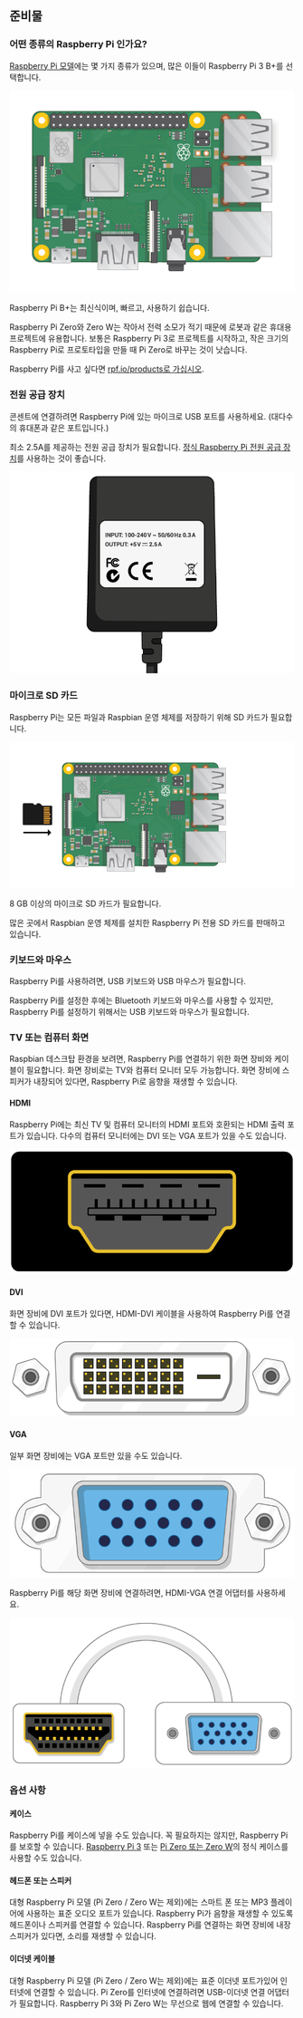 ## 준비물

### 어떤 종류의 Raspberry Pi 인가요?

[Raspberry Pi 모델](https://www.raspberrypi.org/products/)에는 몇 가지 종류가 있으며, 많은 이들이 Raspberry Pi 3 B+를 선택합니다.

![Raspberry Pi 3](images/raspberry-pi.png)

Raspberry Pi B+는 최신식이며, 빠르고, 사용하기 쉽습니다.

Raspberry Pi Zero와 Zero W는 작아서 전력 소모가 적기 때문에 로봇과 같은 휴대용 프로젝트에 유용합니다. 보통은 Raspberry Pi 3로 프로젝트를 시작하고, 작은 크기의 Raspberry Pi로 프로토타입을 만들 때 Pi Zero로 바꾸는 것이 낫습니다.

Raspberry Pi를 사고 싶다면 [rpf.io/products로 가십시오](https://rpf.io/products).

### 전원 공급 장치

콘센트에 연결하려면 Raspberry Pi에 있는 마이크로 USB 포트를 사용하세요. (대다수의 휴대폰과 같은 포트입니다.)

최소 2.5A를 제공하는 전원 공급 장치가 필요합니다. [정식 Raspberry Pi 전원 공급 장치](https://www.raspberrypi.org/products/raspberry-pi-universal-power-supply/)를 사용하는 것이 좋습니다.

![전원 공급 장치](images/powersupply.png)

### 마이크로 SD 카드

Raspberry Pi는 모든 파일과 Raspbian 운영 체제를 저장하기 위해 SD 카드가 필요합니다.

![SD 카드](images/pi-sd.png)

8 GB 이상의 마이크로 SD 카드가 필요합니다.

많은 곳에서 Raspbian 운영 체제를 설치한 Raspberry Pi 전용 SD 카드를 판매하고 있습니다.

### 키보드와 마우스

Raspberry Pi를 사용하려면, USB 키보드와 USB 마우스가 필요합니다.

Raspberry Pi를 설정한 후에는 Bluetooth 키보드와 마우스를 사용할 수 있지만, Raspberry Pi를 설정하기 위해서는 USB 키보드와 마우스가 필요합니다.

### TV 또는 컴퓨터 화면

Raspbian 데스크탑 환경을 보려면, Raspberry Pi를 연결하기 위한 화면 장비와 케이블이 필요합니다. 화면 장비로는 TV와 컴퓨터 모니터 모두 가능합니다. 화면 장비에 스피커가 내장되어 있다면, Raspberry Pi로 음향을 재생할 수 있습니다.

#### HDMI

Raspberry Pi에는 최신 TV 및 컴퓨터 모니터의 HDMI 포트와 호환되는 HDMI 출력 포트가 있습니다. 다수의 컴퓨터 모니터에는 DVI 또는 VGA 포트가 있을 수도 있습니다.

![HDMI 포트](images/hdmi-port.png)

#### DVI

화면 장비에 DVI 포트가 있다면, HDMI-DVI 케이블을 사용하여 Raspberry Pi를 연결할 수 있습니다.

![DVI 포트](images/dvi-port.png)

#### VGA

일부 화면 장비에는 VGA 포트만 있을 수도 있습니다.

![VGA 포트](images/vga-port.png)

Raspberry Pi를 해당 화면 장비에 연결하려면, HDMI-VGA 연결 어댑터를 사용하세요.

![HDMI-VGA 연결 포트](images/hdmi-vga-adapter.png)

### 옵션 사항

#### 케이스

Raspberry Pi를 케이스에 넣을 수도 있습니다. 꼭 필요하지는 않지만, Raspberry Pi를 보호할 수 있습니다. [Raspberry Pi 3](https://www.raspberrypi.org/products/raspberry-pi-3-case/) 또는 [Pi Zero 또는 Zero W](https://www.raspberrypi.org/products/raspberry-pi-zero-case/)의 정식 케이스를 사용할 수도 있습니다.

#### 헤드폰 또는 스피커

대형 Raspberry Pi 모델 (Pi Zero / Zero W는 제외)에는 스마트 폰 또는 MP3 플레이어에 사용하는 표준 오디오 포트가 있습니다. Raspberry Pi가 음향을 재생할 수 있도록 헤드폰이나 스피커를 연결할 수 있습니다. Raspberry Pi를 연결하는 화면 장비에 내장 스피커가 있다면, 소리를 재생할 수 있습니다.

#### 이더넷 케이블

대형 Raspberry Pi 모델 (Pi Zero / Zero W는 제외)에는 표준 이더넷 포트가있어 인터넷에 연결할 수 있습니다. Pi Zero를 인터넷에 연결하려면 USB-이더넷 연결 어댑터가 필요합니다. Raspberry Pi 3와 Pi Zero W는 무선으로 웹에 연결할 수 있습니다.